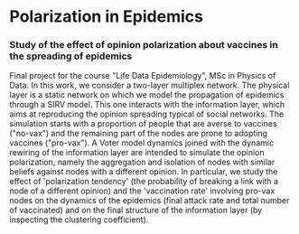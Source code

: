 # Polarization in Epidemics
### Study of the effect of opinion polarization about vaccines in the spreading of epidemics
Final project for the course "Life Data Epidemiology", MSc in Physics of Data.
In this work, we consider a two-layer multiplex network. The physical layer is a static network on which we model the propagation of epidemics through a SIRV model. This one interacts with the information layer, which aims at reproducing the opinion spreading typical of social networks. The simulation starts with a proportion of people that are averse to vaccines ("no-vax") and the remaining part of the nodes are prone to adopting vaccines ("pro-vax"). A Voter model dynamics joined with the dynamic rewiring of the information layer are intended to simulate the opinion polarization, namely the aggregation and isolation of nodes with similar beliefs against nodes with a different opinion. In particular, we study the effect of 'polarization tendency' (the probability of breaking a link with a node of a different opinion) and the 'vaccination rate' involving pro-vax nodes on the dynamics of the epidemics (final attack rate and total number of vaccinated) and on the final structure of the information layer (by inspecting the clustering coefficient).
